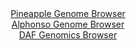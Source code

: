 <div id="Pineapple_Genome_Browser" align="center">
  <a href="https://igv.org/app/?sessionURL=blob:zZNdT9swGIX_iyXQJqWJnTRpE6maQilfhYJaSqEIRW7ipAbHDraTUqr.93nVpt0MiV5smuQL.5Xt95zjxxvQEKmo4CACro18GyFgAbUUqwkuK0ZGuCQKRDlmilhAkpxIwlMCog3IsdJ4Or40J5daVypyHKqrVol5IWzl2bjE74LjlbJTUTp9wRheCIm1kMo5krgRDi2a1ooscFXZprdn.06GNXYwq5aCK.FUhBfJytyX_ColBeGiJElZM013AhKjx2jM7Bx_i2eTOE2JUkOyPs968fA8vvMG0_lp0J9Pr89m02B2OKEFx7qWpDeA.rl74J6YcXFzPzxt3rL1mbil48lDSmftA._4cPBWUUlUD3VQ1_PDoNM24VCekbf_ybcZdE_vR_y46j_Adqov0VX_wDW6.kuej17uByPxgfOtBZhIa0MDSJeyEyFoeTCwfDdo_ZiirgVhaPKRgoLo8ckCWuL0xWx_3AC9rgwzQJHXeoePBYTMiARRK4Swg8LQ9dudNgxDtLU2oJbs74V7Mh2HHejGrhskOWXaAJ0lilfKxpzbTZrbxfueaa6Ht2M8L.9f..zi2r9E7GU9Ch7O7moT7OpDjkzz3RMaq5_R9E_I.4wQWy_2xU3jqpbPbMDj2Py2rAvnWXd5cqpv0O1x_MeAfGN3v3ByIUuszX5TMcufxDVYUsy1KTRU0QVlVK9nJkexAhFyPQMuSAUThkQgi8UXaEEL.fDrb0C97dP2Ow--">Pineapple Genome Browser</a>
</div>
<div id="Alphonso_Genome_Browser" align="center">
  <a href="https://igv.org/app/?sessionURL=blob:zZJdb5swGEb_i6VUm0QAQyABKZpIl7RZskxNmmZLVSEHDHgB27MN.VL..7xq025WqbnYNIkL88rg5zk.J9BgIQmjIASOCT0TQmAAWbDdAlW8xDNUYQnCDJUSG0DgDAtMEwzCE8iQVGg5n.ovC6W4DC2LKN6uEM2ZKV0TVejIKNpJM2GVdc3KEm2YQIoJaQ0EaphF8qa9wxvEuanPdk3PSpFCFip5wahkFsc0j3f6f_GvUZxjyiocV3WpyHOAWOfRGVMzQ..i1SJKEizlBB_GaT.ajKMHd7hc3_jX6.Wn29XSX10tSE6RqgXubxlGE28qRC1ux3zc6yXNJGk5o2PCt7Llvr8a7jkRWPZhF_ZcL_C9rkZDaIr3_1Nr_ZALm89Gk8Ot.Bw95JF97xYtZ5Dn0eZuVne.frz7Y_MeOBugZEmtXQBJIbohtA3X9g3P8ds_lrBn2Hag.QhGQPj4ZAAlULLV2x9PQB24NgZI_K1.lscATKRYgLAd2HYXBoHjdbodOwjg2TiBWpR_D.5oOQ.6thM5jh9npFRa5zSWlEsTUWo2SWbmxwtpHg8fdH3xZTcdTjTKfTqsO_5IFU2BOssXaBpAH_58hbrqazL9E_NeE8RUm0t1kwMOWU5w7q5hPb.Z3nfguulFnGpa2xcBXQYnY6JCSu_XE_3607gGCYKo0oOGSLIhJVGHlebIdiCEjqvFBQkrmTYRiHzzxjZsA3r229.Cuuen83c-">Alphonso Genome Browser</a>
</div>


<div id="DAF_Genomics_Browser" align="center">
  <a href="https://igv.org/app/?sessionURL=blob:tZFra9swFIb_i2D9ZDu.3yAMkzZb1rHSZJ63lhJO7WNbzLJcSW7Shfz3CbdlsAtj0IEkJM7lfXWeA7lHISnvSUpcywksxyEGkS3fbYANHX4AhpKkNXQSDSKwRoF9iSQ9kBqkgnz9Xle2Sg0ync0qqM0Ge85oKS3pWTCYko.qRZ1quhYw.MZ72Emr5EwnK5hBN7S8l3wGZYlSmvZswL7Z7kAfz7Ht1BK3bOwUnVS32oQ2Vlk1aLe0r3D_FyP_QVkv.jorNtlUf44Pq2qena.yT95ZfvUmXFzlF2.LPCxONrTpQY0C58H.jn4cm_vh4p3LGCbeZrlsshXtYvuVd3pyth.oQDl3Iif2giSMHXI0SMfLUSMgZSuc1PGNyI0N1_fNp6sXhHoGglOSXt8YRAkov.r06wNRD4MGRSTejRMzg3BRoSCpmdh25CSJG_iRbyeJczQOZBTdC5Nc5uskst3MdUPrFpjWr2k3jU8L_Rp8KYw_ddb7XzF1AIsmvmxugz1W9PPi9AsrLsW6EF7.W0yudv_Hb9VcMFA69Ph8ggKdVmPYqx9UvOPN8Ts-">DAF Genomics Browser</a>
</div>
